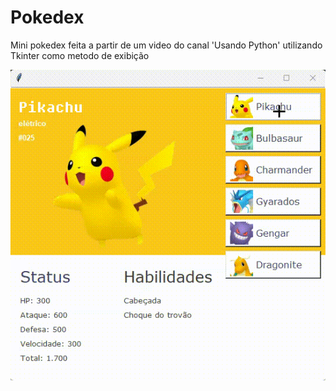 # Pokedex
Mini pokedex feita a partir de um video do canal 'Usando Python' utilizando Tkinter como metodo de exibição

![Pokedex](https://github.com/Malvon/pokedex/blob/d3ae41f359a916739f5c6a608fce19cddf167621/pokedex.gif)
